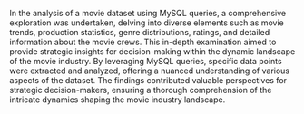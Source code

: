 
In the analysis of a movie dataset using MySQL queries, a comprehensive exploration was undertaken, delving into diverse elements such as movie trends, production statistics, genre distributions, ratings, and detailed information about the movie crews. This in-depth examination aimed to provide strategic insights for decision-making within the dynamic landscape of the movie industry. By leveraging MySQL queries, specific data points were extracted and analyzed, offering a nuanced understanding of various aspects of the dataset. The findings contributed valuable perspectives for strategic decision-makers, ensuring a thorough comprehension of the intricate dynamics shaping the movie industry landscape.
